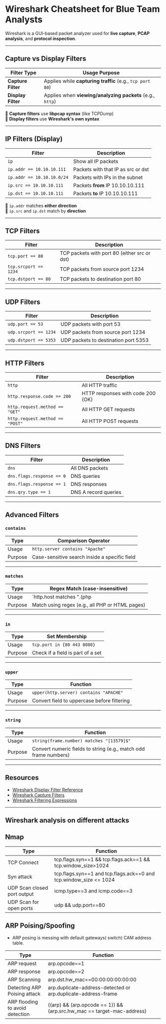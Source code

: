 # Wireshark Cheatsheet for Blue Team Analysts

Wireshark is a GUI-based packet analyzer used for **live capture**, **PCAP analysis**, and **protocol inspection**.

---

## Capture vs Display Filters

| Filter Type      | Usage Purpose                                              |
|------------------|------------------------------------------------------------|
| **Capture Filter** | Applies while **capturing traffic** (e.g., `tcp port 80`) |
| **Display Filter** | Applies when **viewing/analyzing packets** (e.g., `http`)  |

🔹 **Capture filters** use **libpcap syntax** (like TCPDump)  
🔹 **Display filters** use **Wireshark's own syntax**

---

## IP Filters (Display)

| Filter                            | Description                                         |
|-----------------------------------|-----------------------------------------------------|
| `ip`                              | Show all IP packets                                 |
| `ip.addr == 10.10.10.111`         | Packets with that IP as src or dst                 |
| `ip.addr == 10.10.10.0/24`        | Packets with IPs in the subnet                     |
| `ip.src == 10.10.10.111`          | Packets **from** IP 10.10.10.111                   |
| `ip.dst == 10.10.10.111`          | Packets **to** IP 10.10.10.111                     |

🔹 `ip.addr` matches **either direction**  
🔹 `ip.src` and `ip.dst` match by **direction**

---

## TCP Filters

| Filter                  | Description                                  |
|--------------------------|----------------------------------------------|
| `tcp.port == 80`         | TCP packets with port 80 (either src or dst) |
| `tcp.srcport == 1234`    | TCP packets from source port 1234            |
| `tcp.dstport == 80`      | TCP packets to destination port 80           |

---

## UDP Filters

| Filter                  | Description                                  |
|--------------------------|----------------------------------------------|
| `udp.port == 53`         | UDP packets with port 53                     |
| `udp.srcport == 1234`    | UDP packets from source port 1234            |
| `udp.dstport == 5353`    | UDP packets to destination port 5353         |

---

## HTTP Filters

| Filter                             | Description                             |
|------------------------------------|-----------------------------------------|
| `http`                             | All HTTP traffic                        |
| `http.response.code == 200`        | HTTP responses with code 200 (OK)       |
| `http.request.method == "GET"`     | All HTTP GET requests                   |
| `http.request.method == "POST"`    | All HTTP POST requests                  |

---

## DNS Filters

| Filter                           | Description                         |
|----------------------------------|-------------------------------------|
| `dns`                            | All DNS packets                     |
| `dns.flags.response == 0`        | DNS queries                         |
| `dns.flags.response == 1`        | DNS responses                       |
| `dns.qry.type == 1`              | DNS A record queries                |

---

## Advanced Filters

### `contains`

| Type       | Comparison Operator |
|------------|----------------------|
| Usage      | `http.server contains "Apache"` |
| Purpose    | Case-sensitive search inside a specific field |

---

### `matches`

| Type       | Regex Match (case-insensitive) |
|------------|-------------------------------|
| Usage      | `http.host matches "\.(php|html)"` |
| Purpose    | Match using regex (e.g., all PHP or HTML pages) |

---

### `in`

| Type       | Set Membership |
|------------|----------------|
| Usage      | `tcp.port in {80 443 8080}` |
| Purpose    | Check if a field is part of a set |

---

### `upper`

| Type       | Function |
|------------|----------|
| Usage      | `upper(http.server) contains "APACHE"` |
| Purpose    | Convert field to uppercase before filtering |

---

### `string`

| Type       | Function |
|------------|----------|
| Usage      | `string(frame.number) matches "[13579]$"` |
| Purpose    | Convert numeric fields to string (e.g., match odd frame numbers) |

---

## Resources

- [Wireshark Display Filter Reference](https://www.wireshark.org/docs/dfref/)
- [Wireshark Capture Filters](https://wiki.wireshark.org/CaptureFilters)
- [Wireshark Filtering Expressions](https://wiki.wireshark.org/DisplayFilters)

---

## Wireshark analysis on different attacks

## Nmap

| Type       | Function |
|------------|----------|
| TCP Connect     | tcp.flags.syn==1 && tcp.flags.ack==1 && tcp.window_size>1024 |
| Syn attack    | tcp.flags.syn==1 and tcp.flags.ack==0 and tcp.window_size <= 1024 |
| UDP Scan closed port output | icmp.type==3 and icmp.code==3                       |
| UDP Scan for open ports     | udp && udp.port==80 |

## ARP Poising/Spoofing

- ARP posing is messing with default gateways( switch) CAM address table.

| Type       | Function |
|------------|----------|
| ARP request      | arp.opcode==1 |
| ARP response   | arp.opcode==2 |
| ARP Scanning | arp.dst.hw_mac==00:00:00:00:00:00                      |
| Detecting ARP Poising attack    | arp.duplicate-address-detected or arp.duplicate-address-frame |
| ARP flooding to avoid detection | ((arp) && (arp.opcode == 1)) && (arp.src.hw_mac == target-mac-address) |




